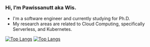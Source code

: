 ### Hi, I’m Pawissanutt aka Wis.
- I'm a software engineer and currently studying for Ph.D.
- My research areas are related to Cloud Computing, specifically Serverless, and Kubernetes.

<!---
[![GitHub stats](https://github-readme-stats.vercel.app/api?username=pawissanutt&theme=transparent)](https://github.com/anuraghazra/github-readme-stats#gh-dark-mode-only)
[![GitHub stats](https://github-readme-stats.vercel.app/api?username=pawissanutt&theme=default)](https://github.com/anuraghazra/github-readme-stats#gh-light-mode-only)
-->

[![Top Langs](https://github-readme-stats.vercel.app/api/top-langs/?username=pawissanutt&theme=transparent)](https://github.com/anuraghazra/github-readme-stats#gh-dark-mode-only)
[![Top Langs](https://github-readme-stats.vercel.app/api/top-langs/?username=pawissanutt&theme=default)](https://github.com/anuraghazra/github-readme-stats#gh-light-mode-only)

<!---
pawissanutt/pawissanutt is a ✨ special ✨ repository because its `README.md` (this file) appears on your GitHub profile.
You can click the Preview link to take a look at your changes.
--->
